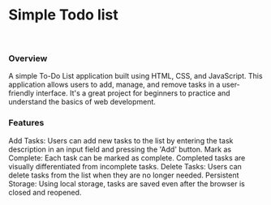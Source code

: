 # Simple Todo list
<br>
<h3>Overview</h3>
A simple To-Do List application built using HTML, CSS, and JavaScript. This application allows users to add, manage, and remove tasks in a user-friendly interface. It's a great project for beginners to practice and understand the basics of web development.
<br>
<h3>Features</h3>
Add Tasks: Users can add new tasks to the list by entering the task description in an input field and pressing the 'Add' button.
Mark as Complete: Each task can be marked as complete. Completed tasks are visually differentiated from incomplete tasks.
Delete Tasks: Users can delete tasks from the list when they are no longer needed.
Persistent Storage: Using local storage, tasks are saved even after the browser is closed and reopened.
